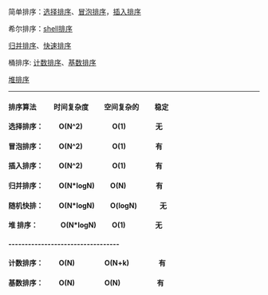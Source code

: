 简单排序：[选择排序](https://github.com/sihaihou/algorithm/tree/master/src/com/reyco/algorithm/sort/SelectionSort.java)、[冒泡排序](https://github.com/sihaihou/algorithm/tree/master/src/com/reyco/algorithm/sort/BubbleSort.java)，[插入排序](https://github.com/sihaihou/algorithm/tree/master/src/com/reyco/algorithm/sort/InsertSort.java)

希尔排序：[shell排序](https://github.com/sihaihou/algorithm/tree/master/src/com/reyco/algorithm/sort/ShellSort.java)

[归并排序](https://github.com/sihaihou/algorithm/tree/master/src/com/reyco/algorithm/sort/MergeSort.java)、[快速排序](https://github.com/sihaihou/algorithm/tree/master/src/com/reyco/algorithm/sort/QuickSort.java)


桶排序: [计数排序](https://github.com/sihaihou/algorithm/tree/master/src/com/reyco/algorithm/sort/CountSort.java)、[基数排序](https://github.com/sihaihou/algorithm/tree/master/src/com/reyco/algorithm/sort/RadixSort.java)

[堆排序](https://github.com/sihaihou/algorithm/tree/master/src/com/reyco/algorithm/sort/HeapSort.java)

----------------------------------------------------------------------------------------------

#### 排序算法  &emsp;&emsp;         时间复杂度&emsp;&emsp;    空间复杂的&emsp;&emsp;  稳定
#### 选择排序：&emsp;&emsp;          O(N^2)&emsp;&emsp;&emsp;&emsp;        O(1)&emsp;&emsp;&emsp;&emsp;      无
#### 冒泡排序：&emsp;&emsp;          O(N^2)&emsp;&emsp;&emsp;&emsp;        O(1)&emsp;&emsp;&emsp;&emsp;      有
#### 插入排序：&emsp;&emsp;          O(N^2)&emsp;&emsp;&emsp;&emsp;        O(1)&emsp;&emsp;&emsp;&emsp;      有
#### 归并排序：&emsp;&emsp;          O(N*logN)&emsp;&emsp;      O(N)&emsp;&emsp;&emsp;&emsp;        有
#### 随机快排：&emsp;&emsp;          O(N*logN)&emsp;&emsp;      O(logN)&emsp;&emsp;&emsp;           无
#### 堆  排序：&emsp;&emsp;&emsp;    O(N*logN)&emsp;&emsp;     O(1)&emsp;&emsp;&emsp;&emsp;         无 
#### ----------------------------------
#### 计数排序：&emsp;&emsp;          O(N)&emsp;&emsp;&emsp;&emsp;           O(N+k)&emsp;&emsp;&emsp;&emsp;    有 
#### 基数排序：&emsp;&emsp;          O(N)&emsp;&emsp;&emsp;&emsp;           O(N)&emsp;&emsp;&emsp;&emsp;&emsp;      有 
